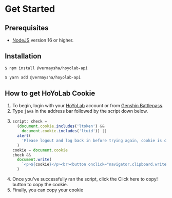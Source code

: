 # Get Started

## Prerequisites

- [NodeJS](https://nodejs.org/) version 16 or higher.

## Installation

<code-group>

<code-block title="NPM">

```sh [npm]
$ npm install @vermaysha/hoyolab-api
```

</code-block>

<code-block title="YARN">

```sh [yarn]
$ yarn add @vermaysha/hoyolab-api
```

</code-block>

</code-group>

## How to get HoYoLab Cookie

1. To begin, login with your [HoYoLab](https://www.hoyolab.com/home) account or from [Genshin Battlepass](https://act.hoyolab.com/app/community-game-records-sea/index.html?bbs_presentation_style=fullscreen&bbs_auth_required=true&gid=2&user_id=122516750&utm_source=hoyolab&utm_medium=gamecard&bbs_theme=light&bbs_theme_device=1#/ys).
2. Type `java` in the address bar followed by the script down below.
3. ```javascript
   script: check =
     (document.cookie.includes('ltoken') &&
       document.cookie.includes('ltuid')) ||
     alert(
       'Please logout and log back in before trying again, cookie is currently expired/invalid!',
     )
   cookie = document.cookie
   check &&
     document.write(
       `<p>${cookie}</p><br><button onclick="navigator.clipboard.writeText('${cookie}')">Click here to copy!</button><br>`,
     )
   ```
4. Once you've successfully ran the script, click the Click here to copy! button to copy the cookie.
5. Finally, you can copy your cookie
